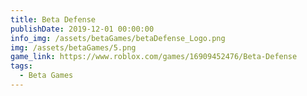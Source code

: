 ```yaml
---
title: Beta Defense
publishDate: 2019-12-01 00:00:00
info_img: /assets/betaGames/betaDefense_Logo.png
img: /assets/betaGames/5.png
game_link: https://www.roblox.com/games/16909452476/Beta-Defense
tags:
  - Beta Games
---
```

